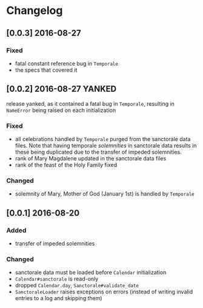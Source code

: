 # Changelog

## [0.0.3] 2016-08-27

### Fixed
- fatal constant reference bug in `Temporale`
- the specs that covered it

## [0.0.2] 2016-08-27 YANKED

release yanked, as it contained a fatal bug in `Temporale`,
resulting in `NameError` being raised on each initialization

### Fixed
- all celebrations handled by `Temporale` purged from the sanctorale
  data files. Note that having temporale *solemnities* in sanctorale
  data results in these being duplicated due to the transfer of
  impeded solemnities.
- rank of Mary Magdalene updated in the sanctorale data files
- rank of the feast of the Holy Family fixed

### Changed
- solemnity of Mary, Mother of God (January 1st) is handled by
  `Temporale`

## [0.0.1] 2016-08-20

### Added
- transfer of impeded solemnities

### Changed
- sanctorale data must be loaded before `Calendar` initialization
- `Calendar#sanctorale` is read-only
- dropped `Calendar.day`, `Sanctorale#validate_date`
- `SanctoraleLoader` raises exceptions on errors (instead of writing invalid entries to a log and skipping them)
